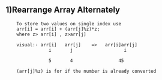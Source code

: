 ## 1)Rearrange Array Alternately
        To store two values on single index use 
        arr[i] = arr[i] + (arr[j]%z)*z;
        where z> arr[i] , z>arr[j] 

        visual:- arr[i]   arr[j]    =>   arr[i]arr[j]
                    i       j                   i

                    5       4                 45
        
        (arr[j]%z) is for if the number is already converted